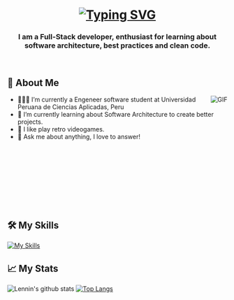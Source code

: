 <h1 align="center">
   <a href="https://git.io/typing-svg"><img src="https://readme-typing-svg.herokuapp.com?font=Press+Start+2P&pause=1000&width=435&lines=Hi%2C+I'm+Lennin+Huaman;Welcome+to+my+profile" alt="Typing SVG" /></a>
</h1>

<h3 align="center">I am a Full-Stack developer, enthusiast for learning about software architecture, best practices and clean code.</h3>
</br>

## 🔎 About Me
<img align="right" alt="GIF" src="https://media.giphy.com/media/LmNwrBhejkK9EFP504/giphy.gif" />

- 👨🏽‍💻 I’m currently a Engeneer software student at Universidad Peruana de Ciencias Aplicadas, Peru
- 🌱 I’m currently learning about Software Architecture to create better projects. 
- 👾 I like play retro videogames.
- 💬 Ask me about anything, I love to answer!

</br></br></br></br></br></br></br></br>

## 🛠️ My Skills
[![My Skills](https://skillicons.dev/icons?i=js,html,css,react,angular,vite,java,spring,py,flutter,cpp,vscode)](https://skillicons.dev)


## 📈 My Stats
![Lennin's github stats](https://github-readme-stats.vercel.app/api?username=LenninHuaman&hide=contribs,prs&theme=tokyonight)
[![Top Langs](https://github-readme-stats.vercel.app/api/top-langs/?username=LenninHuaman&layout=compact&theme=tokyonight)](https://github.com/LenninHuaman/github-readme-stats)
